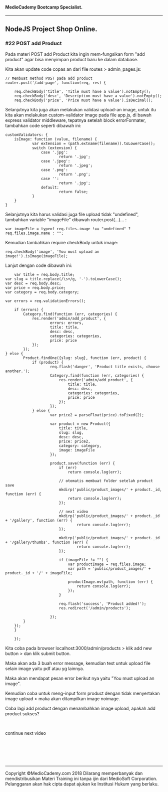 #### MedioCademy Bootcamp Specialist.

---

## NodeJS Project Shop Online.

### #22 POST add Product

Pada materi POST add Product kita ingin mem-fungsikan form "add product" agar bisa menyimpan product baru ke dalam database.

Kita akan update code copas an dari file routes > admin_pages.js:

	// Membuat method POST pada add product
	router.post('/add-page', function(req, res) {

		req.checkBody('title', 'Title must have a value').notEmpty();
		req.checkBody('desc', 'Description must have a value').notEmpty();
		req.checkBody('price', 'Price must have a value').isDecimal();
		
Selanjutnya kita juga akan melakukan validasi upload-an image, untuk itu kita akan melakukan custom-validator image pada file app.js, di bawah express validator middleware, tepatnya setelah block errorFormater, tambahkan code seperti dibawah ini:

	customValidators: {
		isImage: function (value, filename) {
				var extension = (path.extname(filename)).toLowerCase();
				switch (extension) {
					case '.jpg':
							return '.jpg';
					case '.jpeg':
							return '.jpeg';
					case '.png':
							return '.png';
					case '':
							return '.jpg';
					default:
							return false;
				}
		}
	}
	
	
Selanjutnya kita harus validasi juga file upload tidak "undefined", tambahkan variable "imageFile" dibawah router.post(...)... :

	var imageFile = typeof req.files.image !== "undefined" ? req.files.image.name : "";
	
Kemudian tambahkan require checkBody untuk image:

	req.checkBody('image', 'You must upload an image!').isImage(imageFile);
	
	
Lanjut dengan code dibawah ini:	

		var title = req.body.title;
    var slug = title.replace(/\s+/g, '-').toLowerCase();
    var desc = req.body.desc;
    var price = req.body.price;
    var category = req.body.category;

    var errors = req.validationErrors();
		
		if (errors) {
			Category.find(function (err, categories) {
				res.render('admin/add_product', {
						errors: errors,
						title: title,
						desc: desc,
						categories: categories,
						price: price
				});
			});
    } else {
			Product.findOne({slug: slug}, function (err, product) {
				if (product) {
						req.flash('danger', 'Product title exists, choose another.');
						Category.find(function (err, categories) {
							res.render('admin/add_product', {
								title: title,
								desc: desc,
								categories: categories,
								price: price
							});
						});
				} else {
						var price2 = parseFloat(price).toFixed(2);

						var product = new Product({
							title: title,
							slug: slug,
							desc: desc,
							price: price2,
							category: category,
							image: imageFile
						});
						
						product.save(function (err) {
							if (err)
								return console.log(err);
							
							// otomatis membuat folder setelah product save
							mkdirp('public/product_images/' + product._id, function (err) {
								return console.log(err);
							});
							
							// next video
							mkdirp('public/product_images/' + product._id + '/gallery', function (err) {
									return console.log(err);
							});

							mkdirp('public/product_images/' + product._id + '/gallery/thumbs', function (err) {
									return console.log(err);
							});
						
							if (imageFile != "") {
								var productImage = req.files.image;
								var path = 'public/product_images/' + product._id + '/' + imageFile;

								productImage.mv(path, function (err) {
									return console.log(err);
								});
							}
							
							req.flash('success', 'Product added!');
							res.redirect('/admin/products');
							
						});
            }
        });
    	}

		});	
						
		
Kita coba pada browser localhost:3000/admin/products > klik add new button > dan klik submit button.

Maka akan ada 3 buah error message, kemudian test untuk upload file selain image yaitu pdf atau yg lainnya.

Maka akan mendapat pesan error berikut nya yaitu "You must upload an image".

Kemudian coba untuk meng-input form product dengan tidak menyertakan image upload > maka akan ditampilkan image noimage.

Coba lagi add product dengan menambahkan image upload, apakah add product sukses?




		
		

		

	
	
	
	
	
	

	
	
	
	

<br>

continue next video

<br><br><br><br>

---

Copyright &copy;MedioCademy.com 2018
Dilarang memperbanyak dan mendistribusikan Materi Training ini tanpa ijin dari MedioSoft Corporation. Pelanggaran akan hak cipta dapat ajukan ke Institusi Hukum yang berlaku.
